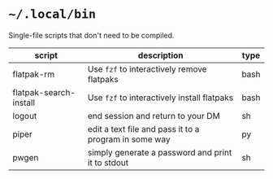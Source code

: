 # `~/.local/bin`

Single-file scripts that don't need to be compiled.

| script                 | description                                           | type |
| ---------------------- | ----------------------------------------------------- | ---- |
| flatpak-rm             | Use `fzf` to interactively remove flatpaks            | bash |
| flatpak-search-install | Use `fzf` to interactively install flatpaks           | bash |
| logout                 | end session and return to your DM                     | sh   |
| piper                  | edit a text file and pass it to a program in some way | py   |
| pwgen                  | simply generate a password and print it to stdout     | sh   |
